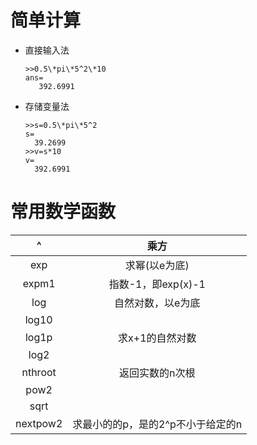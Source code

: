 # 简单计算

* 直接输入法
  ```
  >>0.5\*pi\*5^2\*10
  ans=
     392.6991
  ```
* 存储变量法

  ```
  >>s=0.5\*pi\*5^2
  s=
    39.2699
  >>v=s*10
  v=
    392.6991
  ```

# 常用数学函数

| ^ | 乘方 |
| :---: | :---: |
| exp | 求幂\(以e为底\) |
| expm1 | 指数-1，即exp\(x\)-1 |
| log | 自然对数，以e为底 |
| log10 |  |
| log1p | 求x+1的自然对数 |
| log2 |  |
| nthroot | 返回实数的n次根 |
| pow2 |  |
| sqrt |  |
| nextpow2 | 求最小的的p，是的2^p不小于给定的n |



